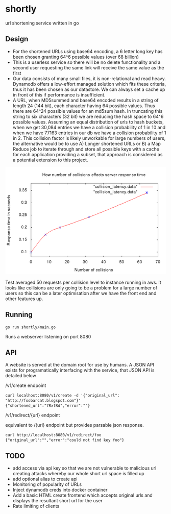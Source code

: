 # shortly
url shortening service written in go

## Design
* For the shortened URLs using base64 encoding, a 6 letter long key has been chosen granting 64^6 possible values (over 68 billion)
* This is a userless service so there will be no delete functionality and a second user requesting the same link will receive the same value as the first
* Our data consists of many small files, it is non-relational and read heavy. Dynamodb offers a low-effort managed solution which fits these criteria, thus it has been chosen as our datastore. We can always set a cache up in front of this if performance is insufficient.
* A URL, when MD5summed and base64 encoded results in a string of length 24 (144 bit), each character having 64 possible values. Thus there are 64^24 possible values for an md5sum hash. In truncating this string to six characters (32 bit) we are reducing the hash space to 64^6 possible values. Assuming an equal distribution of urls to hash buckets, when we get 30,084 entries we have a collision probability of 1 in 10 and when we have 77163 entries in our db we have a collision probability of 1 in 2. This collision factor is likely unworkable for large numbers of users, the alternative would be to use A) Longer shortened URLs or B) a Map Reduce job to iterate through and store all possible keys with a cache for each application providing a subset, that approach is considered as a potential extension to this project.

![Graph of server response latency incurred by collisions in pure hashing implementation](collision_latency.png?raw=true "Graph of server response latency incurred by collisions in pure hashing implementation")

Test averaged 50 requests per collision level to instance running in aws. It looks like collisions are only going to be a problem for a large number of users so this can be a later optimisation after we have the front end and other features up.

## Running

```
go run shortly/main.go
```
Runs a webserver listening on port 8080


## API

A website is served at the domain root for use by humans. A JSON API exists for programatically interfacing with the service, that JSON API is detailed below

/v1/create endpoint
```
curl localhost:8080/v1/create -d '{"original_url": "http://foobarcat.blogspot.com"}'
{"shortened_url":"7RxfRd","error":""}
```

/v1/redirect/{url} endpoint

equivalent to /{url} endpoint but provides parsable json response.
```
curl http://localhost:8080/v1/redirect/foo
{"original_url":"","error":"could not find key foo"}
```

## TODO
* add access via api key so that we are not vulnerable to malicious url creating attacks whereby our whole short url space is filled up
* add optional alias to create api
* Monitoring of popularity of URLs
* Inject dynamodb creds into docker container
* Add a basic HTML create frontend which accepts original urls and displays the resultant short url for the user
* Rate limiting of clients
